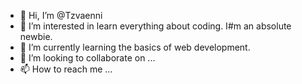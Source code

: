 - 👋 Hi, I’m @Tzvaenni
- 👀 I’m interested in learn everything about coding. I#m an absolute newbie.
- 🌱 I’m currently learning the basics of web development.
- 💞️ I’m looking to collaborate on ...
- 📫 How to reach me ...

<!---
Tzvaenni/Tzvaenni is a ✨ special ✨ repository because its `README.md` (this file) appears on your GitHub profile.
You can click the Preview link to take a look at your changes.
--->
